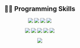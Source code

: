 <h2 align="center">👨‍💻 Programming Skills</h2>
<p align="center">
<img src="https://img.shields.io/badge/-Java-ffffff?logo=java&logoColor=red"/>
<img src="https://img.shields.io/badge/-C/C++-ffffff?logo=c"/>
<img src="https://img.shields.io/badge/-Python-ffffff?logo=python"/>
<img src="https://img.shields.io/badge/-.NET-ffffff?logo=.net&logoColor=430098"/>
</p>
<p align="center">
<img src="https://img.shields.io/badge/-gRPC-ffffff?logo=google"/>
<img src="https://img.shields.io/badge/-thrift-ffffff?logo=facebook"/>
<img src="https://img.shields.io/badge/-opentelemetry-ffffff?logo=opentelemetry&logoColor=red"/>
<img src="https://img.shields.io/badge/-RocketMQ-ffffff?logo=apacherocketmq"/>
<img src="https://img.shields.io/badge/-MySQL-ffffff?logo=mysql"/>
</p>

<p align = "center">
 <img src="https://activity-graph.herokuapp.com/graph?username=aaron-ai&theme=redical">
</p>


<!-- https://github.com/abhisheknaiidu/awesome-github-profile-readme -->
